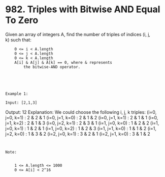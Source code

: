 # 982. Triples with Bitwise AND Equal To Zero

Given an array of integers A, find the number of triples of indices (i, j,
        k) such that:

    
        0 <= i < A.length
        0 <= j < A.length
        0 <= k < A.length
        A[i] & A[j] & A[k] == 0, where & represents
            the bitwise-AND operator.
        
    

     

    Example 1:

    Input: [2,1,3]
Output: 12
Explanation: We could choose the following i, j, k triples:
(i=0, j=0, k=1) : 2 & 2 & 1
(i=0, j=1, k=0) : 2 & 1 & 2
(i=0, j=1, k=1) : 2 & 1 & 1
(i=0, j=1, k=2) : 2 & 1 & 3
(i=0, j=2, k=1) : 2 & 3 & 1
(i=1, j=0, k=0) : 1 & 2 & 2
(i=1, j=0, k=1) : 1 & 2 & 1
(i=1, j=0, k=2) : 1 & 2 & 3
(i=1, j=1, k=0) : 1 & 1 & 2
(i=1, j=2, k=0) : 1 & 3 & 2
(i=2, j=0, k=1) : 3 & 2 & 1
(i=2, j=1, k=0) : 3 & 1 & 2

     

    Note:

    
        1 <= A.length <= 1000
        0 <= A[i] < 2^16